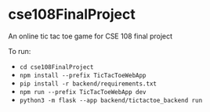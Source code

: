# cse108FinalProject
An online tic tac toe game for CSE 108 final project

To run:
 - ```cd cse108FinalProject```
 - ```npm install --prefix TicTacToeWebApp```
 - ```pip install -r backend/requirements.txt```
 - ```npm run --prefix TicTacToeWebApp dev```
 - ```python3 -m flask --app backend/tictactoe_backend run```
